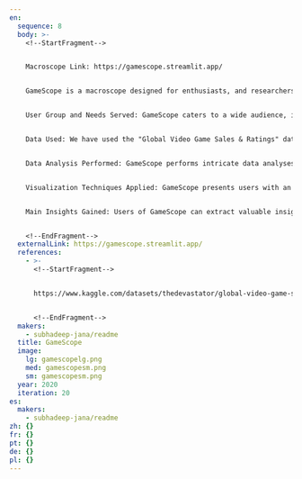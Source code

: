 ```yaml
---
en:
  sequence: 8
  body: >-
    <!--StartFragment-->


    Macroscope Link: https://gamescope.streamlit.app/


    GameScope is a macroscope designed for enthusiasts, and researchers interested in exploring the intricate landscape of video game sales spanning from 1996 to 2016. Tailored to meet the diverse needs of the gaming community, this tool empowers users to dive into the vast realm of gaming data, providing insights into sale numbers, genre preferences, and regional best-sellers. 


    User Group and Needs Served: GameScope caters to a wide audience, including gamers, researchers, and industry professionals seeking a comprehensive understanding of the video game market. Whether investigating historical sales data or planning future strategies, the tool addresses the nuanced needs of users navigating the dynamic gaming landscape. 


    Data Used: We have used the "Global Video Game Sales & Ratings" dataset from Kaggle (https://www.kaggle.com/datasets/thedevastator/global-video-game-sales-ratings). The dataset consists of records from Metacritic providing insight into global video game ratings and sales. It contains data such as publisher, genre, year of release, and sales information. 


    Data Analysis Performed: GameScope performs intricate data analyses based on user-selected parameters. Users can track total game sales, uncover genre-specific and year specific trends, and delve into regional variations to gain a nuanced perspective on the gaming market dynamics during the selected time frame. 


    Visualization Techniques Applied: GameScope presents users with an interactive map with clickable pop-ups providing information about each region, enhancing the exploration of gaming data. It also makes use of bar and pie chart to display analysed data. 


    Main Insights Gained: Users of GameScope can extract valuable insights, such as identifying top-selling games, understanding genre preferences over time, and discerning regional variations in game popularity. The tool serves as a compass, guiding users through the intricate world of video game sales and offering key insights.


    <!--EndFragment-->
  externalLink: https://gamescope.streamlit.app/
  references:
    - >-
      <!--StartFragment-->


      https://www.kaggle.com/datasets/thedevastator/global-video-game-sales-ratings


      <!--EndFragment-->
  makers:
    - subhadeep-jana/readme
  title: GameScope
  image:
    lg: gamescopelg.png
    med: gamescopesm.png
    sm: gamescopesm.png
  year: 2020
  iteration: 20
es:
  makers:
    - subhadeep-jana/readme
zh: {}
fr: {}
pt: {}
de: {}
pl: {}
---
```

